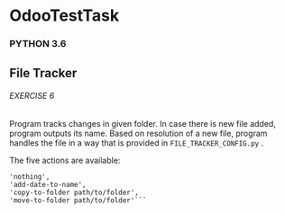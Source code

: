 # OdooTestTask
### PYTHON 3.6

## File Tracker
###### EXERCISE 6

Program tracks changes in given folder. In case there is new file added, program outputs its name. Based on resolution of a new file, program handles the file in a way that is provided in ```FILE_TRACKER_CONFIG.py``` .

The five actions are available:

```'trash',
'nothing',
'add-date-to-name',
'copy-to-folder path/to/folder',
'move-to-folder path/to/folder'```








